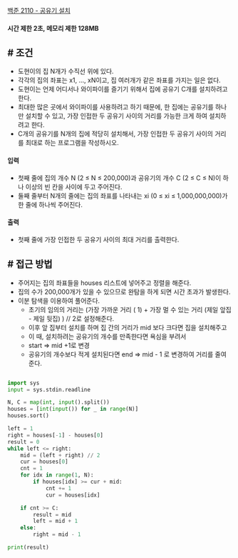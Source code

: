 
[백준 2110 - 공유기 설치](https://www.acmicpc.net/problem/2110)


#### **시간 제한 2초, 메모리 제한 128MB**

## **# 조건**

- 도현이의 집 N개가 수직선 위에 있다. 
- 각각의 집의 좌표는 x1, ..., xN이고, 집 여러개가 같은 좌표를 가지는 일은 없다.
- 도현이는 언제 어디서나 와이파이를 즐기기 위해서 집에 공유기 C개를 설치하려고 한다. 
- 최대한 많은 곳에서 와이파이를 사용하려고 하기 때문에, 한 집에는 공유기를 하나만 설치할 수 있고, 가장 인접한 두 공유기 사이의 거리를 가능한 크게 하여 설치하려고 한다.
- C개의 공유기를 N개의 집에 적당히 설치해서, 가장 인접한 두 공유기 사이의 거리를 최대로 하는 프로그램을 작성하시오.


#### **입력**
- 첫째 줄에 집의 개수 N (2 ≤ N ≤ 200,000)과 공유기의 개수 C (2 ≤ C ≤ N)이 하나 이상의 빈 칸을 사이에 두고 주어진다. 
- 둘째 줄부터 N개의 줄에는 집의 좌표를 나타내는 xi (0 ≤ xi ≤ 1,000,000,000)가 한 줄에 하나씩 주어진다.


#### **출력**
- 첫째 줄에 가장 인접한 두 공유기 사이의 최대 거리를 출력한다.


## **# 접근 방법**

- 주어지는 집의 좌표들을 houses 리스트에 넣어주고 정렬을 해준다.
- 집의 수가 200,000개가 있을 수 있으므로 완탐을 하게 되면 시간 초과가 발생한다.
- 이분 탐색을 이용하여 풀어준다.
	- 초기의 임의의 거리는 (가장 가까운 거리 ( 1) + 가장 멀 수 있는 거리 (제일 앞집 - 제일 뒷집) ) // 2로 설정해준다.
	- 이후 앞 집부터 설치를 하며 집 간의 거리가 mid 보다 크다면 집을 설치해주고
	- 이 때, 설치하려는 공유기의 개수를 만족한다면 욕심을 부려서
	- start => mid +1로 변경
	- 공유기의 개수보다 적게 설치된다면 end => mid - 1 로 변경하여 거리를 줄여준다.

```python

import sys
input = sys.stdin.readline

N, C = map(int, input().split())
houses = [int(input()) for _ in range(N)]
houses.sort()

left = 1
right = houses[-1] - houses[0]
result = 0
while left <= right:
    mid = (left + right) // 2
    cur = houses[0]
    cnt = 1
    for idx in range(1, N):
        if houses[idx] >= cur + mid:
            cnt += 1
            cur = houses[idx]

    if cnt >= C:
        result = mid
        left = mid + 1
    else:
        right = mid - 1

print(result)
```